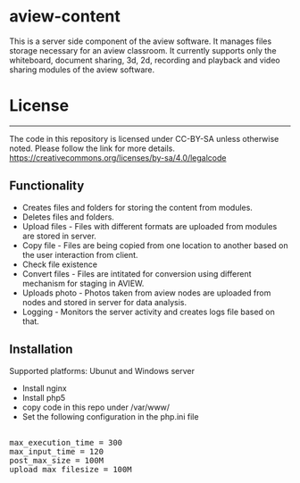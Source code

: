 # aview-content

This is a server side component of the aview software. It manages files storage necessary for an aview classroom. It currently supports only the whiteboard, document sharing, 3d, 2d, recording and playback and video sharing modules of the aview software.

# License
----------------
The code in this repository is licensed under CC-BY-SA unless otherwise noted. Please follow the link for more details.
https://creativecommons.org/licenses/by-sa/4.0/legalcode

Functionality
-------------
* Creates files and folders for storing the content from modules.
* Deletes files and folders.
* Upload files - Files with different formats are uploaded from modules are stored in server.
* Copy file - Files are being copied from one location to another based on the user interaction from client.
* Check file existence
* Convert files - Files are intitated for conversion using different mechanism for staging in AVIEW.
* Uploads photo - Photos taken from aview nodes are uploaded from nodes and stored in server for data analysis.
* Logging - Monitors the server activity and creates logs file based on that.

Installation
--------------
Supported platforms: Ubunut and Windows server
* Install nginx 
* Install php5
* copy code in this repo under /var/www/
* Set the following configuration in the php.ini file
<pre> 
max_execution_time = 300
max_input_time = 120
post_max_size = 100M
upload_max_filesize = 100M
</pre>


